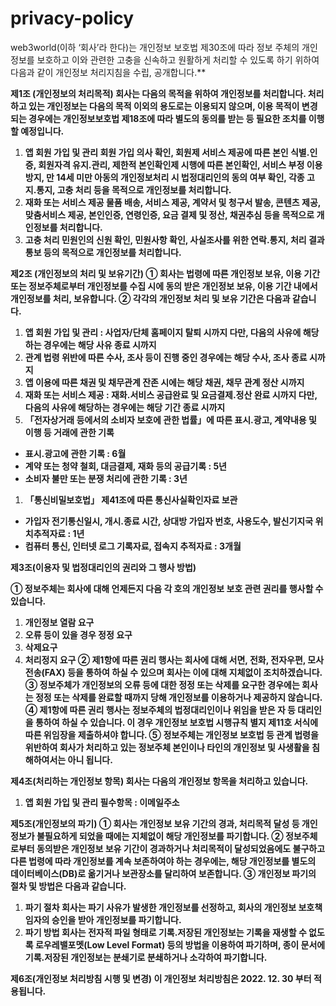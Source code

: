 # privacy-policy

web3world(이하 ‘회사’라 한다)는 개인정보 보호법 제30조에 따라 정보 주체의 개인정보를 보호하고 이와 관련한 고충을 신속하고 원활하게 처리할 수 있도록 하기 위하여 다음과 같이 개인정보 처리지침을 수립, 공개합니다.**

**제1조 (개인정보의 처리목적)
회사는 다음의 목적을 위하여 개인정보를 처리합니다. 처리하고 있는 개인정보는 다음의 목적 이외의 용도로는 이용되지 않으며, 이용 목적이 변경되는 경우에는 개인정보보호법 제18조에 따라 별도의 동의를 받는 등 필요한 조치를 이행할 예정입니다.**

1. **앱 회원 가입 및 관리
회원 가입 의사 확인, 회원제 서비스 제공에 따른 본인 식별․인증, 회원자격 유지․관리, 제한적 본인확인제 시행에 따른 본인확인, 서비스 부정 이용 방지, 만 14세 미만 아동의 개인정보처리 시 법정대리인의 동의 여부 확인, 각종 고지․통지, 고충 처리 등을 목적으로 개인정보를 처리합니다.**
2. **재화 또는 서비스 제공
물품 배송, 서비스 제공, 계약서 및 청구서 발송, 콘텐츠 제공, 맞춤서비스 제공, 본인인증, 연령인증, 요금 결제 및 정산, 채권추심 등을 목적으로 개인정보를 처리합니다.**
3. **고충 처리
민원인의 신원 확인, 민원사항 확인, 사실조사를 위한 연락․통지, 처리 결과 통보 등의 목적으로 개인정보를 처리합니다.**

**제2조 (개인정보의 처리 및 보유기간)
① 회사는 법령에 따른 개인정보 보유, 이용 기간 또는 정보주체로부터 개인정보를 수집 시에 동의 받은 개인정보 보유, 이용 기간 내에서 개인정보를 처리, 보유합니다.
② 각각의 개인정보 처리 및 보유 기간은 다음과 같습니다.**

1. **앱 회원 가입 및 관리 : 사업자/단체 홈페이지 탈퇴 시까지
다만, 다음의 사유에 해당하는 경우에는 해당 사유 종료 시까지**
2. **관계 법령 위반에 따른 수사, 조사 등이 진행 중인 경우에는 해당 수사, 조사 종료 시까지**
3. **앱 이용에 따른 채권 및 채무관계 잔존 시에는 해당 채권, 채무 관계 정산 시까지**
4. **재화 또는 서비스 제공 : 재화․서비스 공급완료 및 요금결제․정산 완료 시까지
다만, 다음의 사유에 해당하는 경우에는 해당 기간 종료 시까지**
5. **「전자상거래 등에서의 소비자 보호에 관한 법률」에 따른 표시․광고, 계약내용 및 이행 등 거래에 관한 기록**
- **표시․광고에 관한 기록 : 6월**
- **계약 또는 청약 철회, 대금결제, 재화 등의 공급기록 : 5년**
- **소비자 불만 또는 분쟁 처리에 관한 기록 : 3년**
1. **「통신비밀보호법」 제41조에 따른 통신사실확인자료 보관**
- **가입자 전기통신일시, 개시․종료 시간, 상대방 가입자 번호, 사용도수, 발신기지국 위치추적자료 : 1년**
- **컴퓨터 통신, 인터넷 로그 기록자료, 접속지 추적자료 : 3개월**

**제3조(이용자 및 법정대리인의 권리와 그 행사 방법)**

**① 정보주체는 회사에 대해 언제든지 다음 각 호의 개인정보 보호 관련 권리를 행사할 수 있습니다.**

1. **개인정보 열람 요구**
2. **오류 등이 있을 경우 정정 요구**
3. **삭제요구**
4. **처리정지 요구
② 제1항에 따른 권리 행사는 회사에 대해 서면, 전화, 전자우편, 모사전송(FAX) 등을 통하여 하실 수 있으며 회사는 이에 대해 지체없이 조치하겠습니다.
③ 정보주체가 개인정보의 오류 등에 대한 정정 또는 삭제를 요구한 경우에는 회사는 정정 또는 삭제를 완료할 때까지 당해 개인정보를 이용하거나 제공하지 않습니다.
④ 제1항에 따른 권리 행사는 정보주체의 법정대리인이나 위임을 받은 자 등 대리인을 통하여 하실 수 있습니다. 이 경우 개인정보 보호법 시행규칙 별지 제11호 서식에 따른 위임장을 제출하셔야 합니다.
⑤ 정보주체는 개인정보 보호법 등 관계 법령을 위반하여 회사가 처리하고 있는 정보주체 본인이나 타인의 개인정보 및 사생활을 침해하여서는 아니 됩니다.**

**제4조(처리하는 개인정보 항목)
회사는 다음의 개인정보 항목을 처리하고 있습니다.**

1. **앱 회원 가입 및 관리
필수항목 : 이메일주소**

**제5조(개인정보의 파기)
① 회사는 개인정보 보유 기간의 경과, 처리목적 달성 등 개인정보가 불필요하게 되었을 때에는 지체없이 해당 개인정보를 파기합니다.
② 정보주체로부터 동의받은 개인정보 보유 기간이 경과하거나 처리목적이 달성되었음에도 불구하고 다른 법령에 따라 개인정보를 계속 보존하여야 하는 경우에는, 해당 개인정보를 별도의 데이터베이스(DB)로 옮기거나 보관장소를 달리하여 보존합니다.
③ 개인정보 파기의 절차 및 방법은 다음과 같습니다.**

1. **파기 절차
회사는 파기 사유가 발생한 개인정보를 선정하고, 회사의 개인정보 보호책임자의 승인을 받아 개인정보를 파기합니다.**
2. **파기 방법
회사는 전자적 파일 형태로 기록․저장된 개인정보는 기록을 재생할 수 없도록 로우레밸포멧(Low Level Format) 등의 방법을 이용하여 파기하며, 종이 문서에 기록․저장된 개인정보는 분쇄기로 분쇄하거나 소각하여 파기합니다.**

**제6조(개인정보 처리방침 시행 및 변경)
이 개인정보 처리방침은 2022. 12. 30 부터 적용됩니다.**
